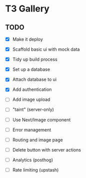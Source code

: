 # T3 Gallery

## TODO

- [x] Make it deploy
- [x] Scaffold basic ui with mock data
- [x] Tidy up build process
- [x] Set up a database
- [x] Attach database to ui
- [x] Add authentication
- [ ] Add image upload 
- [ ] "taint" (server-only)
- [ ] Use Next/Image component
- [ ] Error management
- [ ] Routing and image page
- [ ] Delete button with server actions
- [ ] Analytics (posthog)
- [ ] Rate limiting (upstash)

